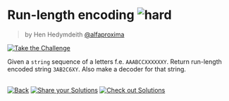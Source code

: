 <!--info-header-start--><h1>Run-length encoding <img src="https://img.shields.io/badge/-hard-de3d37" alt="hard"/> </h1><blockquote><p>by Hen Hedymdeith <a href="https://github.com/alfaproxima" target="_blank">@alfaproxima</a></p></blockquote><p><a href="https://tsch.js.org/14188/play" target="_blank"><img src="https://img.shields.io/badge/-Take%20the%20Challenge-3178c6?logo=typescript&logoColor=white" alt="Take the Challenge"/></a> </p><!--info-header-end-->

Given a `string` sequence of a letters f.e. `AAABCCXXXXXXY`. Return run-length encoded string `3AB2C6XY`.
Also make a decoder for that string.


<!--info-footer-start--><br><a href="../../README.md" target="_blank"><img src="https://img.shields.io/badge/-Back-grey" alt="Back"/></a> <a href="https://tsch.js.org/14188/answer" target="_blank"><img src="https://img.shields.io/badge/-Share%20your%20Solutions-teal" alt="Share your Solutions"/></a> <a href="https://tsch.js.org/14188/solutions" target="_blank"><img src="https://img.shields.io/badge/-Check%20out%20Solutions-de5a77?logo=awesome-lists&logoColor=white" alt="Check out Solutions"/></a> <!--info-footer-end-->